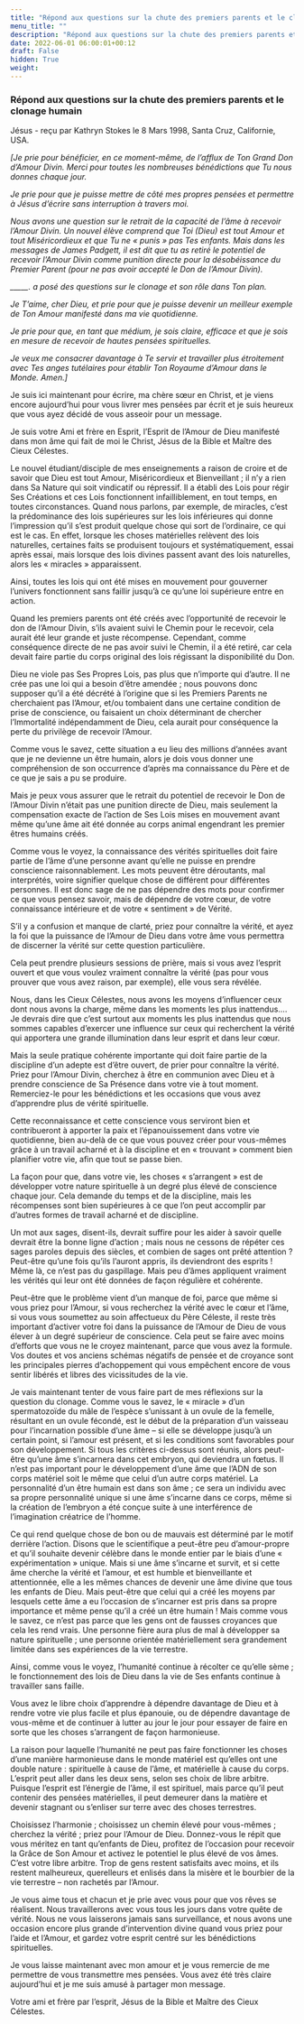 ```yaml
---
title: "Répond aux questions sur la chute des premiers parents et le clonage humain"
menu_title: ""
description: "Répond aux questions sur la chute des premiers parents et le clonage humain"
date: 2022-06-01 06:00:01+00:12
draft: False
hidden: True
weight:
---
```

### Répond aux questions sur la chute des premiers parents et le clonage humain

Jésus - reçu par Kathryn Stokes le 8 Mars 1998, Santa Cruz, Californie, USA.

*[Je prie pour bénéficier, en ce moment-même, de l’afflux de Ton Grand Don d’Amour Divin. Merci pour toutes les nombreuses bénédictions que Tu nous donnes chaque jour.*

*Je prie pour que je puisse mettre de côté mes propres pensées et permettre à Jésus d’écrire sans interruption à travers moi.*

*Nous avons une question sur le retrait de la capacité de l’âme à recevoir l’Amour Divin. Un nouvel élève comprend que Toi (Dieu) est tout Amour et tout Miséricordieux et que Tu ne « punis » pas Tes enfants. Mais dans les messages de James Padgett, il est dit que tu as retiré le potentiel de recevoir l’Amour Divin comme punition directe pour la désobéissance du Premier Parent (pour ne pas avoir accepté le Don de l’Amour Divin).*

*_____. a posé des questions sur le clonage et son rôle dans Ton plan.*

*Je T’aime, cher Dieu, et prie pour que je puisse devenir un meilleur exemple de Ton Amour manifesté dans ma vie quotidienne.*

*Je prie pour que, en tant que médium, je sois claire, efficace et que je sois en mesure de recevoir de hautes pensées spirituelles.*

*Je veux me consacrer davantage à Te servir et travailler plus étroitement avec Tes anges tutélaires pour établir Ton Royaume d’Amour dans le Monde. Amen.]*

Je suis ici maintenant pour écrire, ma chère sœur en Christ, et je viens encore aujourd’hui pour vous livrer mes pensées par écrit et je suis heureux que vous ayez décidé de vous asseoir pour un message.

Je suis votre Ami et frère en Esprit, l’Esprit de l’Amour de Dieu manifesté dans mon âme qui fait de moi le Christ, Jésus de la Bible et Maître des Cieux Célestes.

Le nouvel étudiant/disciple de mes enseignements a raison de croire et de savoir que Dieu est tout Amour, Miséricordieux et Bienveillant ; il n’y a rien dans Sa Nature qui soit vindicatif ou répressif. Il a établi des Lois pour régir Ses Créations et ces Lois fonctionnent infailliblement, en tout temps, en toutes circonstances. Quand nous parlons, par exemple, de miracles, c’est la prédominance des lois supérieures sur les lois inférieures qui donne l’impression qu’il s’est produit quelque chose qui sort de l’ordinaire, ce qui est le cas. En effet, lorsque les choses matérielles relèvent des lois naturelles, certaines faits se produisent toujours et systématiquement, essai après essai, mais lorsque des lois divines passent avant des lois naturelles, alors les « miracles » apparaissent.

Ainsi, toutes les lois qui ont été mises en mouvement pour gouverner l’univers fonctionnent sans faillir jusqu’à ce qu’une loi supérieure entre en action.

Quand les premiers parents ont été créés avec l’opportunité de recevoir le don de l’Amour Divin, s’ils avaient suivi le Chemin pour le recevoir, cela aurait été leur grande et juste récompense. Cependant, comme conséquence directe de ne pas avoir suivi le Chemin, il a été retiré, car cela devait faire partie du corps original des lois régissant la disponibilité du Don.

Dieu ne viole pas Ses Propres Lois, pas plus que n’importe qui d’autre. Il ne crée pas une loi qui a besoin d’être amendée ; nous pouvons donc supposer qu’il a été décrété à l’origine que si les Premiers Parents ne cherchaient pas l’Amour, et/ou tombaient dans une certaine condition de prise de conscience, ou faisaient un choix déterminant de chercher l’Immortalité indépendamment de Dieu, cela aurait pour conséquence la perte du privilège de recevoir l’Amour.

Comme vous le savez, cette situation a eu lieu des millions d’années avant que je ne devienne un être humain, alors je dois vous donner une compréhension de son occurrence d’après ma connaissance du Père et de ce que je sais a pu se produire.

Mais je peux vous assurer que le retrait du potentiel de recevoir le Don de l’Amour Divin n’était pas une punition directe de Dieu, mais seulement la compensation exacte de l’action de Ses Lois mises en mouvement avant même qu’une âme ait été donnée au corps animal engendrant les premier êtres humains créés.

Comme vous le voyez, la connaissance des vérités spirituelles doit faire partie de l’âme d’une personne avant qu’elle ne puisse en prendre conscience raisonnablement. Les mots peuvent être déroutants, mal interprétés, voire signifier quelque chose de différent pour différentes personnes. Il est donc sage de ne pas dépendre des mots pour confirmer ce que vous pensez savoir, mais de dépendre de votre cœur, de votre connaissance intérieure et de votre « sentiment » de Vérité.

S’il y a confusion et manque de clarté, priez pour connaître la vérité, et ayez la foi que la puissance de l’Amour de Dieu dans votre âme vous permettra de discerner la vérité sur cette question particulière.

Cela peut prendre plusieurs sessions de prière, mais si vous avez l’esprit ouvert et que vous voulez vraiment connaître la vérité (pas pour vous prouver que vous avez raison, par exemple), elle vous sera révélée.

Nous, dans les Cieux Célestes, nous avons les moyens d’influencer ceux dont nous avons la charge, même dans les moments les plus inattendus…. Je devrais dire que c’est surtout aux moments les plus inattendus que nous sommes capables d’exercer une influence sur ceux qui recherchent la vérité qui apportera une grande illumination dans leur esprit et dans leur cœur.

Mais la seule pratique cohérente importante qui doit faire partie de la discipline d’un adepte est d’être ouvert, de prier pour connaître la vérité. Priez pour l’Amour Divin, cherchez à être en communion avec Dieu et à prendre conscience de Sa Présence dans votre vie à tout moment. Remerciez-le pour les bénédictions et les occasions que vous avez d’apprendre plus de vérité spirituelle.

Cette reconnaissance et cette conscience vous serviront bien et contribueront à apporter la paix et l’épanouissement dans votre vie quotidienne, bien au-delà de ce que vous pouvez créer pour vous-mêmes grâce à un travail acharné et à la discipline et en « trouvant » comment bien planifier votre vie, afin que tout se passe bien.

La façon pour que, dans votre vie, les choses « s’arrangent » est de développer votre nature spirituelle à un degré plus élevé de conscience chaque jour. Cela demande du temps et de la discipline, mais les récompenses sont bien supérieures à ce que l’on peut accomplir par d’autres formes de travail acharné et de discipline.

Un mot aux sages, disent-ils, devrait suffire pour les aider à savoir quelle devrait être la bonne ligne d’action ; mais nous ne cessons de répéter ces sages paroles depuis des siècles, et combien de sages ont prêté attention ? Peut-être qu’une fois qu’ils l’auront appris, ils deviendront des esprits ! Même là, ce n’est pas du gaspillage. Mais peu d’âmes appliquent vraiment les vérités qui leur ont été données de façon régulière et cohérente.

Peut-être que le problème vient d’un manque de foi, parce que même si vous priez pour l’Amour, si vous recherchez la vérité avec le cœur et l’âme, si vous vous soumettez au soin affectueux du Père Céleste, il reste très important d’activer votre foi dans la puissance de l’Amour de Dieu de vous élever à un degré supérieur de conscience. Cela peut se faire avec moins d’efforts que vous ne le croyez maintenant, parce que vous avez la formule. Vos doutes et vos anciens schémas négatifs de pensée et de croyance sont les principales pierres d’achoppement qui vous empêchent encore de vous sentir libérés et libres des vicissitudes de la vie.

Je vais maintenant tenter de vous faire part de mes réflexions sur la question du clonage. Comme vous le savez, le « miracle » d’un spermatozoïde du mâle de l’espèce s’unissant à un ovule de la femelle, résultant en un ovule fécondé, est le début de la préparation d’un vaisseau pour l’incarnation possible d’une âme – si elle se développe jusqu’à un certain point, si l’amour est présent, et si les conditions sont favorables pour son développement. Si tous les critères ci-dessus sont réunis, alors peut-être qu’une âme s’incarnera dans cet embryon, qui deviendra un fœtus. Il n’est pas important pour le développement d’une âme que l’ADN de son corps matériel soit le même que celui d’un autre corps matériel. La personnalité d’un être humain est dans son âme ; ce sera un individu avec sa propre personnalité unique si une âme s’incarne dans ce corps, même si la création de l’embryon a été conçue suite à une interférence de l’imagination créatrice de l’homme.

Ce qui rend quelque chose de bon ou de mauvais est déterminé par le motif derrière l’action. Disons que le scientifique a peut-être peu d’amour-propre et qu’il souhaite devenir célèbre dans le monde entier par le biais d’une « expérimentation » unique. Mais si une âme s’incarne et survit, et si cette âme cherche la vérité et l’amour, et est humble et bienveillante et attentionnée, elle a les mêmes chances de devenir une âme divine que tous les enfants de Dieu. Mais peut-être que celui qui a créé les moyens par lesquels cette âme a eu l’occasion de s’incarner est pris dans sa propre importance et même pense qu’il a créé un être humain ! Mais comme vous le savez, ce n’est pas parce que les gens ont de fausses croyances que cela les rend vrais. Une personne fière aura plus de mal à développer sa nature spirituelle ; une personne orientée matériellement sera grandement limitée dans ses expériences de la vie terrestre.

Ainsi, comme vous le voyez, l’humanité continue à récolter ce qu’elle sème ; le fonctionnement des lois de Dieu dans la vie de Ses enfants continue à travailler sans faille.

Vous avez le libre choix d’apprendre à dépendre davantage de Dieu et à rendre votre vie plus facile et plus épanouie, ou de dépendre davantage de vous-même et de continuer à lutter au jour le jour pour essayer de faire en sorte que les choses s’arrangent de façon harmonieuse.

La raison pour laquelle l’humanité ne peut pas faire fonctionner les choses d’une manière harmonieuse dans le monde matériel est qu’elles ont une double nature : spirituelle à cause de l’âme, et matérielle à cause du corps. L’esprit peut aller dans les deux sens, selon ses choix de libre arbitre. Puisque l’esprit est l’énergie de l’âme, il est spirituel, mais parce qu’il peut contenir des pensées matérielles, il peut demeurer dans la matière et devenir stagnant ou s’enliser sur terre avec des choses terrestres.

Choisissez l’harmonie ; choisissez un chemin élevé pour vous-mêmes ; cherchez la vérité ; priez pour l’Amour de Dieu. Donnez-vous le répit que vous méritez en tant qu’enfants de Dieu, profitez de l’occasion pour recevoir la Grâce de Son Amour et activez le potentiel le plus élevé de vos âmes. C’est votre libre arbitre. Trop de gens restent satisfaits avec moins, et ils restent malheureux, querelleurs et enlisés dans la misère et le bourbier de la vie terrestre – non rachetés par l’Amour.

Je vous aime tous et chacun et je prie avec vous pour que vos rêves se réalisent. Nous travaillerons avec vous tous les jours dans votre quête de vérité. Nous ne vous laisserons jamais sans surveillance, et nous avons une occasion encore plus grande d’intervention divine quand vous priez pour l’aide et l’Amour, et gardez votre esprit centré sur les bénédictions spirituelles.

Je vous laisse maintenant avec mon amour et je vous remercie de me permettre de vous transmettre mes pensées. Vous avez été très claire aujourd’hui et je me suis amusé à partager mon message.

Votre ami et frère par l’esprit, Jésus de la Bible et Maître des Cieux Célestes.
